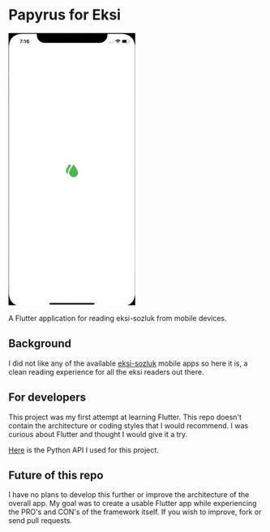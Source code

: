 
# Papyrus for Eksi
![](example.gif)

A Flutter application for reading eksi-sozluk from mobile devices. 

## Background

I did not like any of the available [eksi-sozluk](https://eksisozluk.com) mobile apps so here it is, a clean reading experience for all the eksi readers out there. 

## For developers

This project was my first attempt at learning Flutter. This repo doesn't contain the architecture or coding styles that I would recommend. I was curious about Flutter and thought I would give it a try.

[Here](https://github.com/kaanbiryol/eksi-papyrus) is the Python API I used for this project.

## Future of this repo

I have no plans to develop this further or improve the architecture of the overall app. My goal was to create a usable Flutter app while experiencing the PRO's and CON's of the framework itself. If you wish to improve, fork or send pull requests. 
